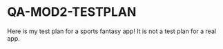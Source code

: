 # QA-MOD2-TESTPLAN
Here is my test plan for a sports fantasy app! It is not a test plan for a real app. 
